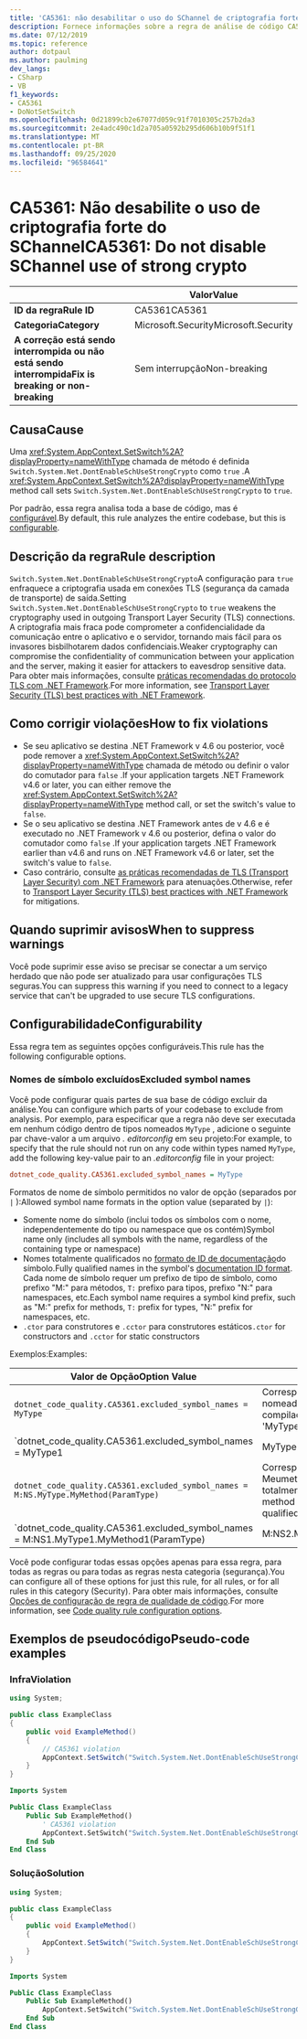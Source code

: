 ```yaml
---
title: 'CA5361: não desabilitar o uso do SChannel de criptografia forte (análise de código)'
description: Fornece informações sobre a regra de análise de código CA5361, incluindo causas, como corrigir violações e quando suprimir.
ms.date: 07/12/2019
ms.topic: reference
author: dotpaul
ms.author: paulming
dev_langs:
- CSharp
- VB
f1_keywords:
- CA5361
- DoNotSetSwitch
ms.openlocfilehash: 0d21899cb2e67077d059c91f7010305c257b2da3
ms.sourcegitcommit: 2e4adc490c1d2a705a0592b295d606b10b9f51f1
ms.translationtype: MT
ms.contentlocale: pt-BR
ms.lasthandoff: 09/25/2020
ms.locfileid: "96584641"
---
```

# <a name="ca5361-do-not-disable-schannel-use-of-strong-crypto"></a><span data-ttu-id="96199-103">CA5361: Não desabilite o uso de criptografia forte do SChannel</span><span class="sxs-lookup"><span data-stu-id="96199-103">CA5361: Do not disable SChannel use of strong crypto</span></span>

| | <span data-ttu-id="96199-104">Valor</span><span class="sxs-lookup"><span data-stu-id="96199-104">Value</span></span> |
|-|-|
| <span data-ttu-id="96199-105">**ID da regra**</span><span class="sxs-lookup"><span data-stu-id="96199-105">**Rule ID**</span></span> |<span data-ttu-id="96199-106">CA5361</span><span class="sxs-lookup"><span data-stu-id="96199-106">CA5361</span></span>|
| <span data-ttu-id="96199-107">**Categoria**</span><span class="sxs-lookup"><span data-stu-id="96199-107">**Category**</span></span> |<span data-ttu-id="96199-108">Microsoft.Security</span><span class="sxs-lookup"><span data-stu-id="96199-108">Microsoft.Security</span></span>|
| <span data-ttu-id="96199-109">**A correção está sendo interrompida ou não está sendo interrompida**</span><span class="sxs-lookup"><span data-stu-id="96199-109">**Fix is breaking or non-breaking**</span></span> |<span data-ttu-id="96199-110">Sem interrupção</span><span class="sxs-lookup"><span data-stu-id="96199-110">Non-breaking</span></span>|

## <a name="cause"></a><span data-ttu-id="96199-111">Causa</span><span class="sxs-lookup"><span data-stu-id="96199-111">Cause</span></span>

<span data-ttu-id="96199-112">Uma <xref:System.AppContext.SetSwitch%2A?displayProperty=nameWithType> chamada de método é definida `Switch.System.Net.DontEnableSchUseStrongCrypto` como `true` .</span><span class="sxs-lookup"><span data-stu-id="96199-112">A <xref:System.AppContext.SetSwitch%2A?displayProperty=nameWithType> method call sets `Switch.System.Net.DontEnableSchUseStrongCrypto` to `true`.</span></span>

<span data-ttu-id="96199-113">Por padrão, essa regra analisa toda a base de código, mas é [configurável](#configurability).</span><span class="sxs-lookup"><span data-stu-id="96199-113">By default, this rule analyzes the entire codebase, but this is [configurable](#configurability).</span></span>

## <a name="rule-description"></a><span data-ttu-id="96199-114">Descrição da regra</span><span class="sxs-lookup"><span data-stu-id="96199-114">Rule description</span></span>

<span data-ttu-id="96199-115">`Switch.System.Net.DontEnableSchUseStrongCrypto`A configuração para `true` enfraquece a criptografia usada em conexões TLS (segurança da camada de transporte) de saída.</span><span class="sxs-lookup"><span data-stu-id="96199-115">Setting `Switch.System.Net.DontEnableSchUseStrongCrypto` to `true` weakens the cryptography used in outgoing Transport Layer Security (TLS) connections.</span></span> <span data-ttu-id="96199-116">A criptografia mais fraca pode comprometer a confidencialidade da comunicação entre o aplicativo e o servidor, tornando mais fácil para os invasores bisbilhotarem dados confidenciais.</span><span class="sxs-lookup"><span data-stu-id="96199-116">Weaker cryptography can compromise the confidentiality of communication between your application and the server, making it easier for attackers to eavesdrop sensitive data.</span></span> <span data-ttu-id="96199-117">Para obter mais informações, consulte [práticas recomendadas do protocolo TLS com .NET Framework](../../../framework/network-programming/tls.md#switchsystemnetdontenableschusestrongcrypto).</span><span class="sxs-lookup"><span data-stu-id="96199-117">For more information, see [Transport Layer Security (TLS) best practices with .NET Framework](../../../framework/network-programming/tls.md#switchsystemnetdontenableschusestrongcrypto).</span></span>

## <a name="how-to-fix-violations"></a><span data-ttu-id="96199-118">Como corrigir violações</span><span class="sxs-lookup"><span data-stu-id="96199-118">How to fix violations</span></span>

- <span data-ttu-id="96199-119">Se seu aplicativo se destina .NET Framework v 4.6 ou posterior, você pode remover a <xref:System.AppContext.SetSwitch%2A?displayProperty=nameWithType> chamada de método ou definir o valor do comutador para `false` .</span><span class="sxs-lookup"><span data-stu-id="96199-119">If your application targets .NET Framework v4.6 or later, you can either remove the <xref:System.AppContext.SetSwitch%2A?displayProperty=nameWithType> method call, or set the switch's value to `false`.</span></span>
- <span data-ttu-id="96199-120">Se o seu aplicativo se destina .NET Framework antes de v 4.6 e é executado no .NET Framework v 4.6 ou posterior, defina o valor do comutador como `false` .</span><span class="sxs-lookup"><span data-stu-id="96199-120">If your application targets .NET Framework earlier than v4.6 and runs on .NET Framework v4.6 or later, set the switch's value to `false`.</span></span>
- <span data-ttu-id="96199-121">Caso contrário, consulte [as práticas recomendadas de TLS (Transport Layer Security) com .NET Framework](../../../framework/network-programming/tls.md) para atenuações.</span><span class="sxs-lookup"><span data-stu-id="96199-121">Otherwise, refer to [Transport Layer Security (TLS) best practices with .NET Framework](../../../framework/network-programming/tls.md) for mitigations.</span></span>

## <a name="when-to-suppress-warnings"></a><span data-ttu-id="96199-122">Quando suprimir avisos</span><span class="sxs-lookup"><span data-stu-id="96199-122">When to suppress warnings</span></span>

<span data-ttu-id="96199-123">Você pode suprimir esse aviso se precisar se conectar a um serviço herdado que não pode ser atualizado para usar configurações TLS seguras.</span><span class="sxs-lookup"><span data-stu-id="96199-123">You can suppress this warning if you need to connect to a legacy service that can't be upgraded to use secure TLS configurations.</span></span>

## <a name="configurability"></a><span data-ttu-id="96199-124">Configurabilidade</span><span class="sxs-lookup"><span data-stu-id="96199-124">Configurability</span></span>

<span data-ttu-id="96199-125">Essa regra tem as seguintes opções configuráveis.</span><span class="sxs-lookup"><span data-stu-id="96199-125">This rule has the following configurable options.</span></span>

### <a name="excluded-symbol-names"></a><span data-ttu-id="96199-126">Nomes de símbolo excluídos</span><span class="sxs-lookup"><span data-stu-id="96199-126">Excluded symbol names</span></span>

<span data-ttu-id="96199-127">Você pode configurar quais partes de sua base de código excluir da análise.</span><span class="sxs-lookup"><span data-stu-id="96199-127">You can configure which parts of your codebase to exclude from analysis.</span></span> <span data-ttu-id="96199-128">Por exemplo, para especificar que a regra não deve ser executada em nenhum código dentro de tipos nomeados `MyType` , adicione o seguinte par chave-valor a um arquivo *. editorconfig* em seu projeto:</span><span class="sxs-lookup"><span data-stu-id="96199-128">For example, to specify that the rule should not run on any code within types named `MyType`, add the following key-value pair to an *.editorconfig* file in your project:</span></span>

```ini
dotnet_code_quality.CA5361.excluded_symbol_names = MyType
```

<span data-ttu-id="96199-129">Formatos de nome de símbolo permitidos no valor de opção (separados por `|` ):</span><span class="sxs-lookup"><span data-stu-id="96199-129">Allowed symbol name formats in the option value (separated by `|`):</span></span>

- <span data-ttu-id="96199-130">Somente nome do símbolo (inclui todos os símbolos com o nome, independentemente do tipo ou namespace que os contém)</span><span class="sxs-lookup"><span data-stu-id="96199-130">Symbol name only (includes all symbols with the name, regardless of the containing type or namespace)</span></span>
- <span data-ttu-id="96199-131">Nomes totalmente qualificados no [formato de ID de documentação](https://github.com/dotnet/csharplang/blob/master/spec/documentation-comments.md#id-string-format)do símbolo.</span><span class="sxs-lookup"><span data-stu-id="96199-131">Fully qualified names in the symbol's [documentation ID format](https://github.com/dotnet/csharplang/blob/master/spec/documentation-comments.md#id-string-format).</span></span> <span data-ttu-id="96199-132">Cada nome de símbolo requer um prefixo de tipo de símbolo, como prefixo "M:" para métodos, `T:` prefixo para tipos, prefixo "N:" para namespaces, etc.</span><span class="sxs-lookup"><span data-stu-id="96199-132">Each symbol name requires a symbol kind prefix, such as "M:" prefix for methods, `T:` prefix for types, "N:" prefix for namespaces, etc.</span></span>
- <span data-ttu-id="96199-133">`.ctor` para construtores e `.cctor` para construtores estáticos</span><span class="sxs-lookup"><span data-stu-id="96199-133">`.ctor` for constructors and `.cctor` for static constructors</span></span>

<span data-ttu-id="96199-134">Exemplos:</span><span class="sxs-lookup"><span data-stu-id="96199-134">Examples:</span></span>

| <span data-ttu-id="96199-135">Valor de Opção</span><span class="sxs-lookup"><span data-stu-id="96199-135">Option Value</span></span> | <span data-ttu-id="96199-136">Resumo</span><span class="sxs-lookup"><span data-stu-id="96199-136">Summary</span></span> |
| --- | --- |
|`dotnet_code_quality.CA5361.excluded_symbol_names = MyType` | <span data-ttu-id="96199-137">Corresponde a todos os símbolos nomeados ' com MyType ' na compilação</span><span class="sxs-lookup"><span data-stu-id="96199-137">Matches all symbols named 'MyType' in the compilation</span></span>
|`dotnet_code_quality.CA5361.excluded_symbol_names = MyType1|MyType2` | <span data-ttu-id="96199-138">Corresponde a todos os símbolos denominados ' MyType1 ' ou ' MyType2 ' na compilação</span><span class="sxs-lookup"><span data-stu-id="96199-138">Matches all symbols named either 'MyType1' or 'MyType2' in the compilation</span></span>
|`dotnet_code_quality.CA5361.excluded_symbol_names = M:NS.MyType.MyMethod(ParamType)` | <span data-ttu-id="96199-139">Corresponde ao método específico ' Meumetodo ' com determinada assinatura totalmente qualificada</span><span class="sxs-lookup"><span data-stu-id="96199-139">Matches specific method 'MyMethod' with given fully qualified signature</span></span>
|`dotnet_code_quality.CA5361.excluded_symbol_names = M:NS1.MyType1.MyMethod1(ParamType)|M:NS2.MyType2.MyMethod2(ParamType)` | <span data-ttu-id="96199-140">Corresponde aos métodos específicos ' MyMethod1 ' e ' MyMethod2 ' com a respectiva assinatura totalmente qualificada</span><span class="sxs-lookup"><span data-stu-id="96199-140">Matches specific methods 'MyMethod1' and 'MyMethod2' with respective fully qualified signature</span></span>

<span data-ttu-id="96199-141">Você pode configurar todas essas opções apenas para essa regra, para todas as regras ou para todas as regras nesta categoria (segurança).</span><span class="sxs-lookup"><span data-stu-id="96199-141">You can configure all of these options for just this rule, for all rules, or for all rules in this category (Security).</span></span> <span data-ttu-id="96199-142">Para obter mais informações, consulte [Opções de configuração de regra de qualidade de código](../code-quality-rule-options.md).</span><span class="sxs-lookup"><span data-stu-id="96199-142">For more information, see [Code quality rule configuration options](../code-quality-rule-options.md).</span></span>

## <a name="pseudo-code-examples"></a><span data-ttu-id="96199-143">Exemplos de pseudocódigo</span><span class="sxs-lookup"><span data-stu-id="96199-143">Pseudo-code examples</span></span>

### <a name="violation"></a><span data-ttu-id="96199-144">Infra</span><span class="sxs-lookup"><span data-stu-id="96199-144">Violation</span></span>

```csharp
using System;

public class ExampleClass
{
    public void ExampleMethod()
    {
        // CA5361 violation
        AppContext.SetSwitch("Switch.System.Net.DontEnableSchUseStrongCrypto", true);
    }
}
```

```vb
Imports System

Public Class ExampleClass
    Public Sub ExampleMethod()
        ' CA5361 violation
        AppContext.SetSwitch("Switch.System.Net.DontEnableSchUseStrongCrypto", true)
    End Sub
End Class
```

### <a name="solution"></a><span data-ttu-id="96199-145">Solução</span><span class="sxs-lookup"><span data-stu-id="96199-145">Solution</span></span>

```csharp
using System;

public class ExampleClass
{
    public void ExampleMethod()
    {
        AppContext.SetSwitch("Switch.System.Net.DontEnableSchUseStrongCrypto", false);
    }
}
```

```vb
Imports System

Public Class ExampleClass
    Public Sub ExampleMethod()
        AppContext.SetSwitch("Switch.System.Net.DontEnableSchUseStrongCrypto", false)
    End Sub
End Class
```

